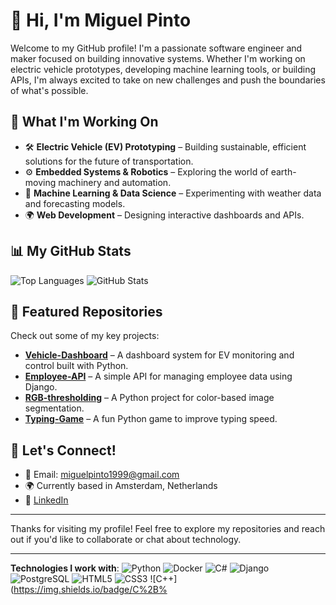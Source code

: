 # 👋 Hi, I'm Miguel Pinto

Welcome to my GitHub profile! I'm a passionate software engineer and maker focused on building innovative systems. Whether I'm working on electric vehicle prototypes, developing machine learning tools, or building APIs, I'm always excited to take on new challenges and push the boundaries of what's possible.

## 🔧 What I'm Working On

- 🛠️ **Electric Vehicle (EV) Prototyping** – Building sustainable, efficient solutions for the future of transportation.
- ⚙️ **Embedded Systems & Robotics** – Exploring the world of earth-moving machinery and automation.
- 🧠 **Machine Learning & Data Science** – Experimenting with weather data and forecasting models.
- 🌍 **Web Development** – Designing interactive dashboards and APIs.

## 📊 My GitHub Stats

![Top Languages](https://github-readme-stats.vercel.app/api/top-langs/?username=Miguel-Pinto99&layout=compact&hide=html,css&langs_count=6)
![GitHub Stats](https://github-readme-stats.vercel.app/api?username=Miguel-Pinto99&show_icons=true&count_private=true&hide_title=true)

## 📌 Featured Repositories

Check out some of my key projects:

- [**Vehicle-Dashboard**](https://github.com/Miguel-Pinto99/Vehicle-Dashboad) – A dashboard system for EV monitoring and control built with Python.
- [**Employee-API**](https://github.com/Miguel-Pinto99/Employee-API) – A simple API for managing employee data using Django.
- [**RGB-thresholding**](https://github.com/Miguel-Pinto99/RGB-thresholding) – A Python project for color-based image segmentation.
- [**Typing-Game**](https://github.com/Miguel-Pinto99/Typing-Game) – A fun Python game to improve typing speed.

## 🚀 Let's Connect!

- 📧 Email: [miguelpinto1999@gmail.com](mailto:miguelpinto1999@gmail.com)
- 🌍 Currently based in Amsterdam, Netherlands
- 💼 [LinkedIn](https://www.linkedin.com/in/miguelpinto99)

---

Thanks for visiting my profile! Feel free to explore my repositories and reach out if you'd like to collaborate or chat about technology.

---

**Technologies I work with**: ![Python](https://img.shields.io/badge/Python-3776AB?style=for-the-badge&logo=python&logoColor=white) ![Docker](https://img.shields.io/badge/Docker-2496ED?style=for-the-badge&logo=docker&logoColor=white) ![C#](https://img.shields.io/badge/C%23-2396ED?style=for-the-badge&logo=csharp&logoColor=white) ![Django](https://img.shields.io/badge/Django-092D1F?style=for-the-badge&logo=django&logoColor=white) ![PostgreSQL](https://img.shields.io/badge/PostgreSQL-336791?style=for-the-badge&logo=postgresql&logoColor=white) ![HTML5](https://img.shields.io/badge/HTML5-E34F26?style=for-the-badge&logo=html5&logoColor=white) ![CSS3](https://img.shields.io/badge/CSS3-1572B6?style=for-the-badge&logo=css3&logoColor=white) ![C++](https://img.shields.io/badge/C%2B%
